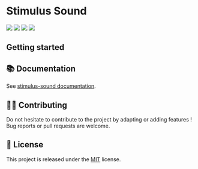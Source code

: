 # Stimulus Sound

[![](https://img.shields.io/npm/dt/stimulus-sound.svg)](https://www.npmjs.com/package/stimulus-sound)
[![](https://img.shields.io/npm/v/stimulus-sound.svg)](https://www.npmjs.com/package/stimulus-sound)
[![](https://github.com/stimulus-components/stimulus-sound/workflows/Lint/badge.svg)](https://github.com/stimulus-components/stimulus-sound)
[![](https://img.shields.io/github/license/stimulus-components/stimulus-sound.svg)](https://github.com/stimulus-components/stimulus-sound)

## Getting started

## 📚 Documentation

See [stimulus-sound documentation](https://www.stimulus-components.com/docs/stimulus-sound/).

## 👷‍♂️ Contributing

Do not hesitate to contribute to the project by adapting or adding features ! Bug reports or pull requests are welcome.

## 📝 License

This project is released under the [MIT](http://opensource.org/licenses/MIT) license.
